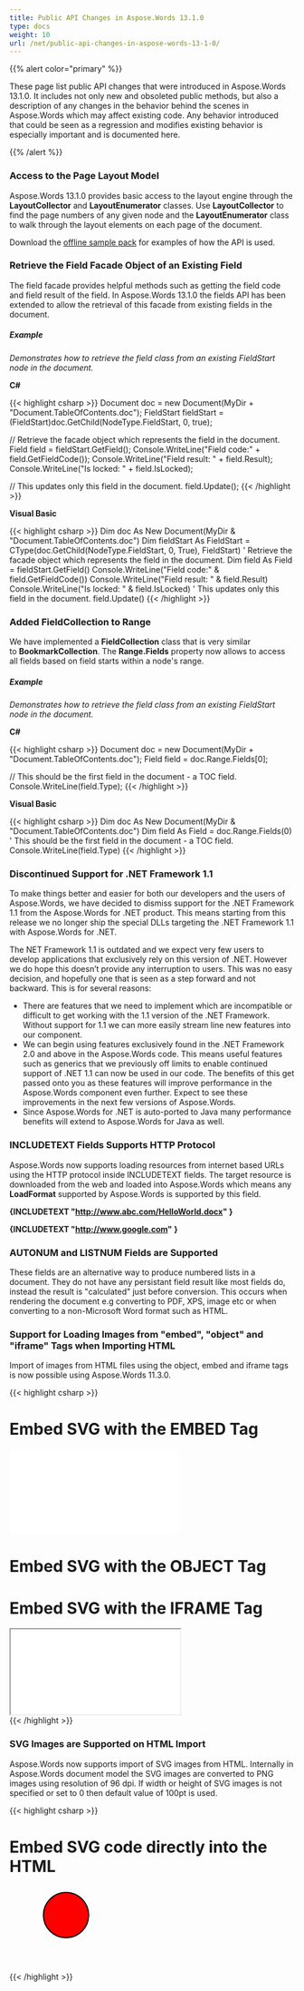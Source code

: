 ```yaml
---
title: Public API Changes in Aspose.Words 13.1.0
type: docs
weight: 10
url: /net/public-api-changes-in-aspose-words-13-1-0/
---
```


{{% alert color="primary" %}} 

These page list public API changes that were introduced in Aspose.Words 13.1.0. It includes not only new and obsoleted public methods, but also a description of any changes in the behavior behind the scenes in Aspose.Words which may affect existing code. Any behavior introduced that could be seen as a regression and modifies existing behavior is especially important and is documented here.

{{% /alert %}} 

### **Access to the Page Layout Model**

Aspose.Words 13.1.0 provides basic access to the layout engine through the **LayoutCollector** and **LayoutEnumerator** classes. Use **LayoutCollector** to find the page numbers of any given node and the **LayoutEnumerator** class to walk through the layout elements on each page of the document.

Download the [offline sample pack](http://www.aspose.com/community/files/51/.net-components/aspose.words-for-.net/category1177.aspx) for examples of how the API is used.

### **Retrieve the Field Facade Object of an Existing Field**

The field facade provides helpful methods such as getting the field code and field result of the field. In Aspose.Words 13.1.0 the fields API has been extended to allow the retrieval of this facade from existing fields in the document.

##### **Example**

*Demonstrates how to retrieve the field class from an existing FieldStart node in the document.*

**C#**

{{< highlight csharp >}}
Document doc = new Document(MyDir + "Document.TableOfContents.doc");
FieldStart fieldStart = (FieldStart)doc.GetChild(NodeType.FieldStart, 0, true);

// Retrieve the facade object which represents the field in the document.
Field field = fieldStart.GetField();
Console.WriteLine("Field code:" + field.GetFieldCode());
Console.WriteLine("Field result: " + field.Result);
Console.WriteLine("Is locked: " + field.IsLocked);

// This updates only this field in the document.
field.Update();
{{< /highlight >}}

**Visual Basic**

{{< highlight csharp >}}
Dim doc As New Document(MyDir & "Document.TableOfContents.doc")
Dim fieldStart As FieldStart = CType(doc.GetChild(NodeType.FieldStart, 0, True), FieldStart)
' Retrieve the facade object which represents the field in the document.
Dim field As Field = fieldStart.GetField()
Console.WriteLine("Field code:" & field.GetFieldCode())
Console.WriteLine("Field result: " & field.Result)
Console.WriteLine("Is locked: " & field.IsLocked)
' This updates only this field in the document.
field.Update()
{{< /highlight >}}

### **Added FieldCollection to Range**

We have implemented a **FieldCollection** class that is very similar to **BookmarkCollection**. The **Range.Fields** property now allows to access all fields based on field starts within a node's range.

##### **Example**

*Demonstrates how to retrieve the field class from an existing FieldStart node in the document.*

**C#**

{{< highlight csharp >}}
Document doc = new Document(MyDir + "Document.TableOfContents.doc");
Field field = doc.Range.Fields[0];

// This should be the first field in the document - a TOC field.
Console.WriteLine(field.Type);
{{< /highlight >}}

**Visual Basic**

{{< highlight csharp >}}
Dim doc As New Document(MyDir & "Document.TableOfContents.doc")
Dim field As Field = doc.Range.Fields(0)
' This should be the first field in the document - a TOC field.
Console.WriteLine(field.Type)
{{< /highlight >}}

### **Discontinued Support for .NET Framework 1.1**

To make things better and easier for both our developers and the users of Aspose.Words, we have decided to dismiss support for the .NET Framework 1.1 from the Aspose.Words for .NET product. This means starting from this release we no longer ship the special DLLs targeting the .NET Framework 1.1 with Aspose.Words for .NET.

The NET Framework 1.1 is outdated and we expect very few users to develop applications that exclusively rely on this version of .NET. However we do hope this doesn’t provide any interruption to users. This was no easy decision, and hopefully one that is seen as a step forward and not backward. This is for several reasons:

- There are features that we need to implement which are incompatible or difficult to get working with the 1.1 version of the .NET Framework. Without support for 1.1 we can more easily stream line new features into our component.
- We can begin using features exclusively found in the .NET Framework 2.0 and above in the Aspose.Words code. This means useful features such as generics that we previously off limits to enable continued support of .NET 1.1 can now be used in our code. The benefits of this get passed onto you as these features will improve performance in the Aspose.Words component even further. Expect to see these improvements in the next few versions of Aspose.Words.
- Since Aspose.Words for .NET is auto-ported to Java many performance benefits will extend to Aspose.Words for Java as well.

### **INCLUDETEXT Fields Supports HTTP Protocol**

Aspose.Words now supports loading resources from internet based URLs using the HTTP protocol inside INCLUDETEXT fields. The target resource is downloaded from the web and loaded into Aspose.Words which means any **LoadFormat** supported by Aspose.Words is supported by this field.

**{INCLUDETEXT "http://www.abc.com/HelloWorld.docx" }**

**{INCLUDETEXT "http://www.google.com" }**

### **AUTONUM and LISTNUM Fields are Supported**

These fields are an alternative way to produce numbered lists in a document. They do not have any persistant field result like most fields do, instead the result is "calculated" just before conversion. This occurs when rendering the document e.g converting to PDF, XPS, image etc or when converting to a non-Microsoft Word format such as HTML.

### **Support for Loading Images from "embed", "object" and "iframe" Tags when Importing HTML**

Import of images from HTML files using the object, embed and iframe tags is now possible using Aspose.Words 11.3.0.

{{< highlight csharp >}}
<html>
   <body>
      <div>
         <h1>Embed SVG with the EMBED Tag</h1>
         <embed src="circle1.svg" type="image/svg+xml" />
         <h1>Embed SVG with the OBJECT Tag</h1>
         <object data="circle1.svg" type="image/svg+xml"></object>
         <h1>Embed SVG with the IFRAME Tag</h1>
         <iframe src="circle1.svg"></iframe></div>
   </body>
</html>
{{< /highlight >}}

### **SVG Images are Supported on HTML Import**

Aspose.Words now supports import of SVG images from HTML. Internally in Aspose.Words document model the SVG images are converted to PNG images using resolution of 96 dpi. If width or height of SVG images is not specified or set to 0 then default value of 100pt is used.

{{< highlight csharp >}}
<html>
   <body>
      <div>
         <h1>Embed SVG code directly into the HTML</h1>
         <svg xmlns="http://www.w3.org/2000/svg" version="1.1">
            <circle cx="100" cy="50" r="40" stroke="black" stroke-width="2" fill="red" />
         </svg>
      </div>
   </body>
</html>
{{< /highlight >}}
